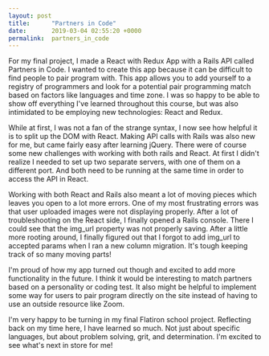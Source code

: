 ```yaml
---
layout: post
title:      "Partners in Code"
date:       2019-03-04 02:55:20 +0000
permalink:  partners_in_code
---
```


For my final project, I made a React with Redux App with a Rails API called Partners in Code. I wanted to create this app because it can be difficult to find people to pair program with. This app allows you to add yourself to a registry of programmers and look for a potential pair programming match based on factors like languages and time zone. I was so happy to be able to show off everything I've learned throughout this course, but was also intimidated to be employing new technologies: React and Redux. 

While at first, I was not a fan of the strange syntax, I now see how helpful it is to split up the DOM with React. Making API calls with Rails was also new for me, but came fairly easy after learning jQuery. There were of course some new challenges with working with both rails and React. At first I didn't realize I needed to set up two separate servers, with one of them on a different port. And both need to be running at the same time in order to access the API in React.

Working with both React and Rails also meant a lot of moving pieces which leaves you open to a lot more errors. One of my most frustrating errors was that user uploaded images were not displaying properly. After a lot of troubleshooting on the React side, I finally opened a Rails console. There I could see that the img_url property was not properly saving. After a little more rooting around, I finally figured out that I forgot to add img_url to accepted params when I ran a new column migration. It's tough keeping track of so many moving parts!

I'm proud of how my app turned out though and excited to add more functionality in the future. I think it would be interesting to match partners based on a personality or coding test. It also might be helpful to implement some way for users to pair program directly on the site instead of having to use an outside resource like Zoom. 

I'm very happy to be turning in my final Flatiron school project. Reflecting back on my time here, I have learned so much. Not just about specific languages, but about problem solving, grit, and determination. I'm excited to see what's next in store for me!

